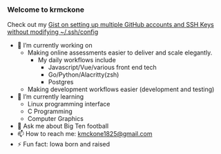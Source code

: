 ### Welcome to krmckone

<!--
**krmckone/krmckone** is a ✨ _special_ ✨ repository because its `README.md` (this file) appears on your GitHub profile.
-->

Check out my [Gist on setting up multiple GitHub accounts and SSH Keys without modifying ~/.ssh/config](https://gist.github.com/krmckone/6f9429b97fe9735a2ab43b3b31049944)

- 🔭 I’m currently working on 
     * Making online assessments easier to deliver and scale elegantly.
        * My daily workflows include
          * Javascript/Vue/various front end tech
          * Go/Python/Alacritty(zsh)
          * Postgres
     * Making development workflows easier (development and testing)
- 🌱 I’m currently learning
  * Linux programming interface
  * C Programming
  * Computer Graphics
- 💬 Ask me about Big Ten football
- 📫 How to reach me: kmckone1825@gmail.com
- ⚡ Fun fact: Iowa born and raised

